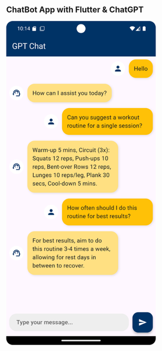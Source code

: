  <h2> ChatBot App with Flutter & ChatGPT  </h2>
  <img src="images/chatbot-screenshot.png" alt="ChatBot Screenshot" width="400" style="margin-left: 200;"/>
